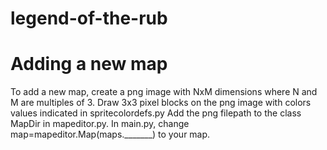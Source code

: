 # legend-of-the-rub


# Adding a new map

To add a new  map, create a png image with NxM dimensions where N and M are multiples of 3. 
Draw 3x3 pixel blocks on the png image with colors values indicated in spritecolordefs.py
Add the png filepath to the class MapDir in mapeditor.py.
In main.py, change map=mapeditor.Map(maps._______) to your map. 
